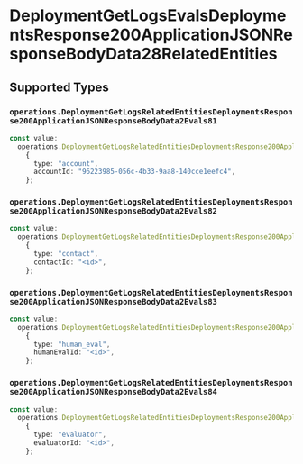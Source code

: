 # DeploymentGetLogsEvalsDeploymentsResponse200ApplicationJSONResponseBodyData28RelatedEntities


## Supported Types

### `operations.DeploymentGetLogsRelatedEntitiesDeploymentsResponse200ApplicationJSONResponseBodyData2Evals81`

```typescript
const value:
  operations.DeploymentGetLogsRelatedEntitiesDeploymentsResponse200ApplicationJSONResponseBodyData2Evals81 =
    {
      type: "account",
      accountId: "96223985-056c-4b33-9aa8-140cce1eefc4",
    };
```

### `operations.DeploymentGetLogsRelatedEntitiesDeploymentsResponse200ApplicationJSONResponseBodyData2Evals82`

```typescript
const value:
  operations.DeploymentGetLogsRelatedEntitiesDeploymentsResponse200ApplicationJSONResponseBodyData2Evals82 =
    {
      type: "contact",
      contactId: "<id>",
    };
```

### `operations.DeploymentGetLogsRelatedEntitiesDeploymentsResponse200ApplicationJSONResponseBodyData2Evals83`

```typescript
const value:
  operations.DeploymentGetLogsRelatedEntitiesDeploymentsResponse200ApplicationJSONResponseBodyData2Evals83 =
    {
      type: "human_eval",
      humanEvalId: "<id>",
    };
```

### `operations.DeploymentGetLogsRelatedEntitiesDeploymentsResponse200ApplicationJSONResponseBodyData2Evals84`

```typescript
const value:
  operations.DeploymentGetLogsRelatedEntitiesDeploymentsResponse200ApplicationJSONResponseBodyData2Evals84 =
    {
      type: "evaluator",
      evaluatorId: "<id>",
    };
```

